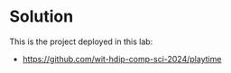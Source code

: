 # Solution

This is the project deployed in this lab:

- <https://github.com/wit-hdip-comp-sci-2024/playtime>



